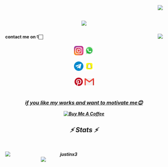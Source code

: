 <img align="right" src="https://visitor-badge.laobi.icu/badge?page_id=zumrudu-anka.justinx3">


<h1 align="center">
<img src="https://readme-typing-svg.herokuapp.com/?lines=Hello,+guys!+👋;This+is+justin+x3....;Welcome+to+my+repo!&center=true&size=30">
  </a>
</h1>

 

<div align="center">
<img src="https://user-images.githubusercontent.com/124699631/217593316-686c2b9e-d16c-4a0e-b61c-135abeb9d20d.jpg" align="right">
  </div>


<h4><b>contact me on 👇🏻</b></h4>
<h5 align="center">
 <code><a href="https://www.instagram.com/jxtn.x3/" title="Instagram Profile"><img width="30" src="images/instagram.svg"></a></code>
<code><a href="http://api.whatsapp.com/send?phone=917510619064&text=Hi%20justin" title="whatsapp"><img width="30" src="images/wa.png"></a></code>
<br>
<br>
<code><a href="http://t.me/kokachy_xD" title="telegram"><img width="30" src="images/tg.png"></a></code>
<code><a href="https://www.snapchat.com/add/jxtn.x3?share_id=Vbex_QFppaw&locale=en-IN" title="snapchat"><img width="30" src="images/sp.png"></a></code>
<br>
<br>
<code><a href="https://pin.it/2lABB3m" title="pintrest"><img width="30" src="images/pt.png"></a></code>
<code><a href="dev.justin112@gmail.com" title="gmail"><img width="30" src="images/gm.png"></a></code>
<br>
<br>






 
  <div align="center">
<h3><b><u>if you like my works and want to motivate me😊</u></b></h3>
<a href="https://www.buymeacoffee.com/devjustin1P" target="_blank"><img src="https://cdn.buymeacoffee.com/buttons/v2/default-yellow.png" alt="Buy Me A Coffee" height="60px" width="217px" ></a>

<h2 align="center">⚡ Stats ⚡</h2>
<br>
<p align="center">
  <div align=center>
    <a href="https://github.com/denvercoder1/github-readme-streak-stats" title="Go to Source">
      <img align="left" width=390 src="https://github-readme-streak-stats.herokuapp.com/?user=justinx3&theme=react&border=61dafb&hide_border=true" alt="justinx3" />
    </a>
    <a href="https://github.com/anuraghazra/github-readme-stats" title="Go to Source">
      <img align="right" width=390 src="https://github-readme-stats.vercel.app/api?username=justinx3&show_icons=true&theme=react&border_color=61dafb&hide_border=true" />
    </a>
  </div>
  <br><br><br><br><br><br><br><br><br>



 

